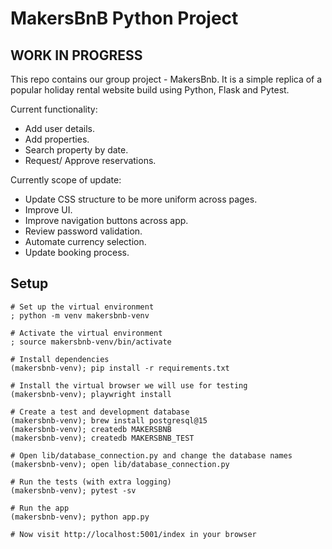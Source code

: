 # MakersBnB Python Project 
## WORK IN PROGRESS

This repo contains our group project - MakersBnb. 
It is a simple replica of a popular holiday rental website build using Python, Flask and Pytest.

Current functionality:
- Add user details.
- Add properties.
- Search property by date.
- Request/ Approve reservations.

Currently scope of update:
- Update CSS structure to be more uniform across pages.
- Improve UI.
- Improve navigation buttons across app.
- Review password validation.
- Automate currency selection.
- Update booking process.



## Setup

```shell
# Set up the virtual environment
; python -m venv makersbnb-venv

# Activate the virtual environment
; source makersbnb-venv/bin/activate

# Install dependencies
(makersbnb-venv); pip install -r requirements.txt

# Install the virtual browser we will use for testing
(makersbnb-venv); playwright install

# Create a test and development database
(makersbnb-venv); brew install postgresql@15
(makersbnb-venv); createdb MAKERSBNB
(makersbnb-venv); createdb MAKERSBNB_TEST

# Open lib/database_connection.py and change the database names
(makersbnb-venv); open lib/database_connection.py

# Run the tests (with extra logging)
(makersbnb-venv); pytest -sv

# Run the app
(makersbnb-venv); python app.py

# Now visit http://localhost:5001/index in your browser
```
